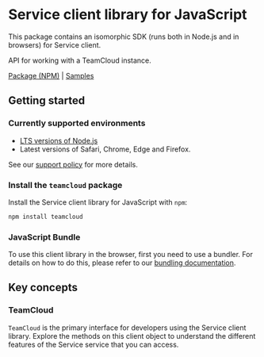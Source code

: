 # Service client library for JavaScript

This package contains an isomorphic SDK (runs both in Node.js and in browsers) for Service client.

API for working with a TeamCloud instance.

[Package (NPM)](https://www.npmjs.com/package/teamcloud) |
[Samples](https://github.com/Azure-Samples/azure-samples-js-management)

## Getting started

### Currently supported environments

- [LTS versions of Node.js](https://nodejs.org/about/releases/)
- Latest versions of Safari, Chrome, Edge and Firefox.

See our [support policy](https://github.com/Azure/azure-sdk-for-js/blob/main/SUPPORT.md) for more details.


### Install the `teamcloud` package

Install the Service client library for JavaScript with `npm`:

```bash
npm install teamcloud
```



### JavaScript Bundle
To use this client library in the browser, first you need to use a bundler. For details on how to do this, please refer to our [bundling documentation](https://aka.ms/AzureSDKBundling).

## Key concepts

### TeamCloud

`TeamCloud` is the primary interface for developers using the Service client library. Explore the methods on this client object to understand the different features of the Service service that you can access.

